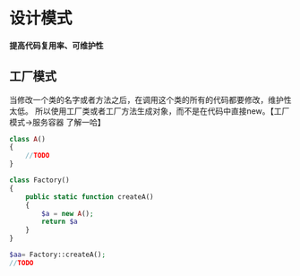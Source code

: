# 设计模式
#### 提高代码复用率、可维护性

## 工厂模式
当修改一个类的名字或者方法之后，在调用这个类的所有的代码都要修改，维护性太低。
所以使用工厂类或者工厂方法生成对象，而不是在代码中直接new。【工厂模式->服务容器 了解一哈】

```php
class A()
{
    //TODO
}

class Factory()
{
    public static function createA()
    {
        $a = new A();
        return $a
    }
}

$aa= Factory::createA();
//TODO
   
```

